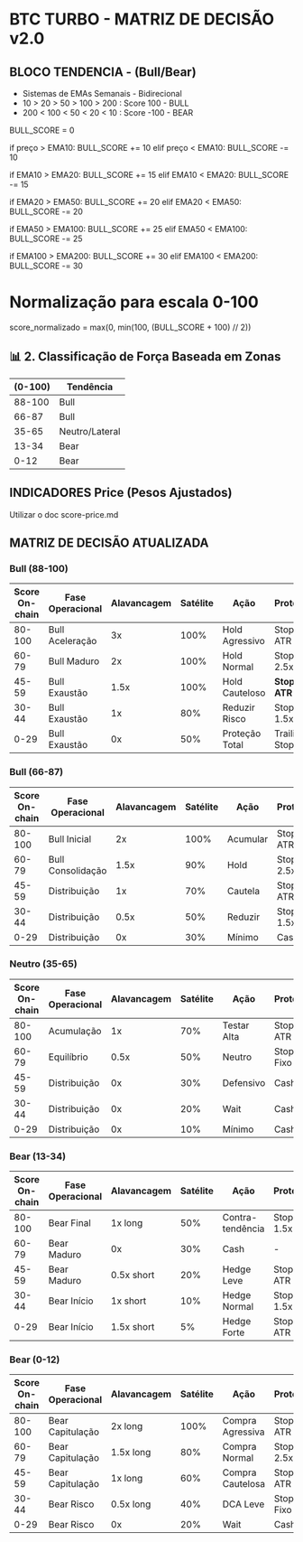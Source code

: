 # BTC TURBO - MATRIZ DE DECISÃO v2.0

## BLOCO TENDENCIA - (Bull/Bear)

- Sistemas de EMAs Semanais - Bidirecional
- 10 > 20 > 50 > 100 > 200 : Score 100 - BULL
- 200 < 100 < 50 < 20 < 10 : Score -100 - BEAR

BULL_SCORE = 0

if preço > EMA10: 
    BULL_SCORE += 10
elif preço < EMA10: 
    BULL_SCORE -= 10

if EMA10 > EMA20: 
    BULL_SCORE += 15
elif EMA10 < EMA20: 
    BULL_SCORE -= 15

if EMA20 > EMA50: 
    BULL_SCORE += 20
elif EMA20 < EMA50: 
    BULL_SCORE -= 20

if EMA50 > EMA100: 
    BULL_SCORE += 25
elif EMA50 < EMA100: 
    BULL_SCORE -= 25

if EMA100 > EMA200: 
    BULL_SCORE += 30
elif EMA100 < EMA200: 
    BULL_SCORE -= 30

# Normalização para escala 0-100
score_normalizado = max(0, min(100, (BULL_SCORE + 100) // 2))


## 📊 2. Classificação de Força Baseada em Zonas

| (0-100)    | Tendência        |
|------------|------------------|
| 88-100     | Bull             | 
| 66-87      | Bull             | 
| 35-65      | Neutro/Lateral   | 
| 13-34      | Bear             | 
| 0-12       | Bear             | 

## INDICADORES Price (Pesos Ajustados)
Utilizar o doc score-price.md

## MATRIZ DE DECISÃO ATUALIZADA

### Bull  (88-100)

| Score On-chain | Fase Operacional | Alavancagem | Satélite | Ação | Proteção |
|----------------|------------------|-------------|----------|------|----------|
| 80-100 | Bull Aceleração | 3x | 100% | Hold Agressivo | Stop 3x ATR |
| 60-79 | Bull Maduro | 2x | 100% | Hold Normal | Stop 2.5x ATR |
| 45-59 | Bull Exaustão | 1.5x | 100% | Hold Cauteloso | **Stop 2x ATR** |
| 30-44 | Bull Exaustão | 1x | 80% | Reduzir Risco | Stop 1.5x ATR |
| 0-29 | Bull Exaustão | 0x | 50% | Proteção Total | Trailing Stop |

### Bull  (66-87)

| Score On-chain | Fase Operacional | Alavancagem | Satélite | Ação | Proteção |
|----------------|------------------|-------------|----------|------|----------|
| 80-100 | Bull Inicial | 2x | 100% | Acumular | Stop 3x ATR |
| 60-79 | Bull Consolidação | 1.5x | 90% | Hold | Stop 2.5x ATR |
| 45-59 | Distribuição | 1x | 70% | Cautela | Stop 2x ATR |
| 30-44 | Distribuição | 0.5x | 50% | Reduzir | Stop 1.5x ATR |
| 0-29 | Distribuição | 0x | 30% | Mínimo | Cash |

### Neutro (35-65)

| Score On-chain | Fase Operacional | Alavancagem | Satélite | Ação | Proteção |
|----------------|------------------|-------------|----------|------|----------|
| 80-100 | Acumulação | 1x | 70% | Testar Alta | Stop 2x ATR |
| 60-79 | Equilíbrio | 0.5x | 50% | Neutro | Stop Fixo |
| 45-59 | Distribuição | 0x | 30% | Defensivo | Cash |
| 30-44 | Distribuição | 0x | 20% | Wait | Cash |
| 0-29 | Distribuição | 0x | 10% | Mínimo | Cash |

### Bear (13-34)

| Score On-chain | Fase Operacional | Alavancagem | Satélite | Ação | Proteção |
|----------------|------------------|-------------|----------|------|----------|
| 80-100 | Bear Final | 1x long | 50% | Contra-tendência | Stop 1.5x ATR |
| 60-79 | Bear Maduro | 0x | 30% | Cash | - |
| 45-59 | Bear Maduro | 0.5x short | 20% | Hedge Leve | Stop 2x ATR |
| 30-44 | Bear Início | 1x short | 10% | Hedge Normal | Stop 1.5x ATR |
| 0-29 | Bear Início | 1.5x short | 5% | Hedge Forte | Stop 1x ATR |

### Bear  (0-12)

| Score On-chain | Fase Operacional | Alavancagem | Satélite | Ação | Proteção |
|----------------|------------------|-------------|----------|------|----------|
| 80-100 | Bear Capitulação | 2x long | 100% | Compra Agressiva | Stop 3x ATR |
| 60-79 | Bear Capitulação | 1.5x long | 80% | Compra Normal | Stop 2.5x ATR |
| 45-59 | Bear Capitulação | 1x long | 60% | Compra Cautelosa | Stop 2x ATR |
| 30-44 | Bear Risco | 0.5x long | 40% | DCA Leve | Stop Fixo |
| 0-29 | Bear Risco | 0x | 20% | Wait | Cash |
